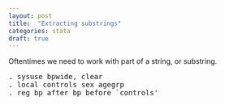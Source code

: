 ```yaml
---
layout: post
title:  "Extracting substrings"
categories: stata
draft: true
---
```


Oftentimes we need to work with part of a string, or substring.

<pre class="sh_stata">
. sysuse bpwide, clear
. local controls sex agegrp
. reg bp_after bp_before `controls'
</pre>
